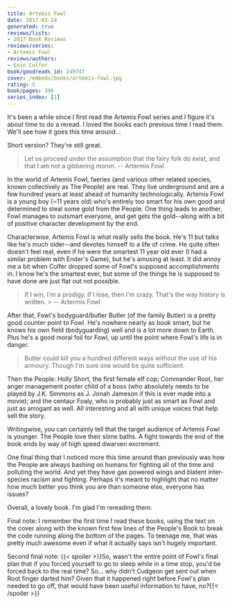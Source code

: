 ```yaml
---
title: Artemis Fowl
date: 2017-03-24
generated: true
reviews/lists:
- 2017 Book Reviews
reviews/series:
- Artemis Fowl
reviews/authors:
- Eoin Colfer
book/goodreads_id: 249747
cover: /embeds/books/artemis-fowl.jpg
rating: 5
book/pages: 396
series_index: [1]
---
```

It's been a while since I first read the Artemis Fowl series and I figure it's about time to do a reread. I loved the books each previous time I read them. We'll see how it goes this time around...  

Short version? They're still great.  

<!--more-->

> Let us proceed under the assumption that the fairy folk do exist, and that I am not a gibbering moron. -- Artermis Fowl

In the world of Artemis Fowl, faeries (and various other related species, known collectively as The People) are real. They live underground and are a few hundred years at least ahead of humanity technologically. Artemis Fowl is a young boy (~11 years old) who's entirely too smart for his own good and determined to steal some gold from the People. One thing leads to another, Fowl manages to outsmart everyone, and get gets the gold--along with a bit of positive character development by the end.  

Characterwise, Artemis Fowl is what really sells the book. He's 11 but talks like he's much older--and devotes himself to a life of crime. He quite often doesn't feel real, even if he were the smartest 11 year old ever (I had a similar problem with Ender's Game), but he's amusing at least. It did annoy me a bit when Colfer dropped some of Fowl's supposed accomplishments in. I know he's the smartest ever, but some of the things he is supposed to have done are just flat out not possible.  

> If I win, I'm a prodigy. If I lose, then I'm crazy. That's the way history is written.   >  \-- Artermis Fowl

After that, Fowl's bodyguard/butler Butler (of the family Butler) is a pretty good counter point to Fowl. He's nowhere nearly as book smart, but he knows his own field (bodyguarding) well and is a lot more down to Earth. Plus he's a good moral foil for Fowl, up until the point where Fowl's life is in danger.  

> Butler could kill you a hundred different ways without the use of his armoury. Though I'm sure one would be quite sufficient.

Then the People: Holly Short, the first female elf cop; Commander Root, her anger management poster child of a boss (who absolutely needs to be played by J.K. Simmons as J. Jonah Jameson if this is ever made into a movie); and the centaur Foaly, who is probably just as smart as Fowl and just as arrogant as well. All interesting and all with unique voices that help sell the story.  

Writingwise, you can certainly tell that the target audience of Artemis Fowl is younger. The People love their slime baths. A fight towards the end of the book ends by way of high speed dwarven excrement.  

One final thing that I noticed more this time around than previously was how the People are always bashing on humans for fighting all of the time and polluting the world. And yet they have gas powered wings and blatent inter- species racism and fighting. Perhaps it's meant to highlight that no matter how much better you think you are than someone else, everyone has issues?  

Overall, a lovely book. I'm glad I'm rereading them.  

Final note: I remember the first time I read these books, using the text on the cover along with the known first few lines of the People's Book to break the code running along the bottom of the pages. To teenage me, that was pretty much awesome even if what it actually says isn't hugely important.  

Second final note:  {{< spoiler >}}So, wasn't the entire point of Fowl's final plan that if you forced yourself to go to sleep while in a time stop, you'd be forced back to the real time? So... why didn't Cudgeon get sent out when Root finger darted him? Given that it happened right before Fowl's plan needed to go off, that would have been useful information to have, no?{{< /spoiler >}}